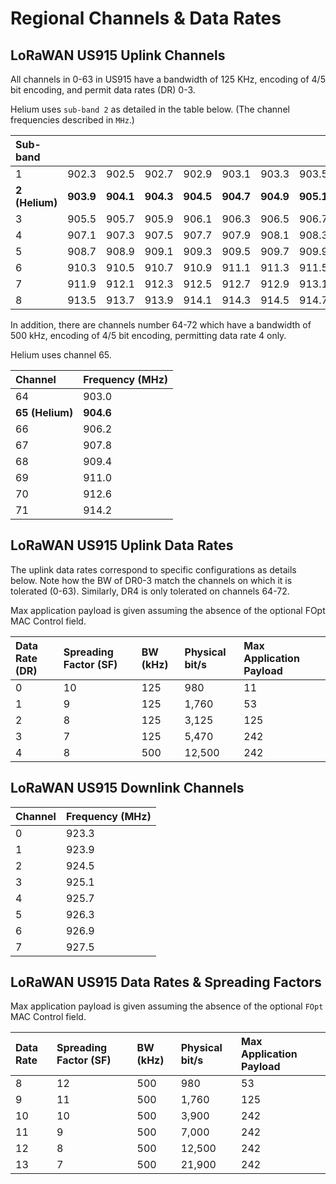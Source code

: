 # Regional Channels & Data Rates

## LoRaWAN US915 Uplink Channels

All channels in 0-63 in US915 have a bandwidth of 125 KHz, encoding of 4/5 bit encoding, and permit data rates \(DR\) 0-3.

Helium uses `sub-band 2` as detailed in the table below. \(The channel frequencies described in `MHz`.\)

| Sub-band |  |  |  |  |  |  |  |  | Channels |
| :--- | :--- | :--- | :--- | :--- | :--- | :--- | :--- | :--- | :--- |
| 1 | 902.3 | 902.5 | 902.7 | 902.9 | 903.1 | 903.3 | 903.5 | 903.7 | 0-7 |
| **2 \(Helium\)** | **903.9** | **904.1** | **904.3** | **904.5** | **904.7** | **904.9** | **905.1** | **905.3** | **8-15** |
| 3 | 905.5 | 905.7 | 905.9 | 906.1 | 906.3 | 906.5 | 906.7 | 906.9 | 16-23 |
| 4 | 907.1 | 907.3 | 907.5 | 907.7 | 907.9 | 908.1 | 908.3 | 908.5 | 24-31 |
| 5 | 908.7 | 908.9 | 909.1 | 909.3 | 909.5 | 909.7 | 909.9 | 910.1 | 32-39 |
| 6 | 910.3 | 910.5 | 910.7 | 910.9 | 911.1 | 911.3 | 911.5 | 911.7 | 40-47 |
| 7 | 911.9 | 912.1 | 912.3 | 912.5 | 912.7 | 912.9 | 913.1 | 913.3 | 48-55 |
| 8 | 913.5 | 913.7 | 913.9 | 914.1 | 914.3 | 914.5 | 914.7 | 914.9 | 56-63 |

In addition, there are channels number 64-72 which have a bandwidth of 500 kHz, encoding of 4/5 bit encoding, permitting data rate 4 only.

Helium uses channel 65.

| Channel | Frequency \(MHz\) |
| :--- | :--- |
| 64 | 903.0 |
| **65 \(Helium\)** | **904.6** |
| 66 | 906.2 |
| 67 | 907.8 |
| 68 | 909.4 |
| 69 | 911.0 |
| 70 | 912.6 |
| 71 | 914.2 |

## LoRaWAN US915 Uplink Data Rates

The uplink data rates  correspond to specific configurations as details below. Note how the BW of DR0-3 match the channels on which it is tolerated \(0-63\). Similarly, DR4 is only tolerated on channels 64-72.

Max application payload is given assuming the absence of the optional FOpt MAC Control field.

| Data Rate \(DR\) | Spreading Factor \(SF\) | BW \(kHz\) | Physical bit/s | Max Application Payload |
| :--- | :--- | :--- | :--- | :--- |
| 0 | 10  | 125 | 980 | 11 |
| 1 | 9 | 125 | 1,760 | 53 |
| 2 | 8 | 125 | 3,125 | 125 |
| 3 | 7 | 125 | 5,470 | 242 |
| 4 | 8 | 500 | 12,500 | 242 |

## LoRaWAN US915  Downlink Channels



| Channel | Frequency \(MHz\) |
| :--- | :--- |
| 0 | 923.3 |
| 1 | 923.9 |
| 2 | 924.5 |
| 3 | 925.1 |
| 4 | 925.7 |
| 5 | 926.3 |
| 6 | 926.9 |
| 7 | 927.5 |

## LoRaWAN US915  Data Rates & Spreading Factors

Max application payload is given assuming the absence of the optional `FOpt` MAC Control field.

| Data Rate | Spreading Factor \(SF\) | BW \(kHz\) | Physical bit/s | Max Application Payload |
| :--- | :--- | :--- | :--- | :--- |
| 8 | 12  | 500 | 980 | 53 |
| 9 | 11 | 500 | 1,760 | 125 |
| 10 | 10 | 500 | 3,900 | 242 |
| 11 | 9 | 500 | 7,000 | 242 |
| 12 | 8 | 500 | 12,500 | 242 |
| 13 | 7 | 500 | 21,900 | 242 |

